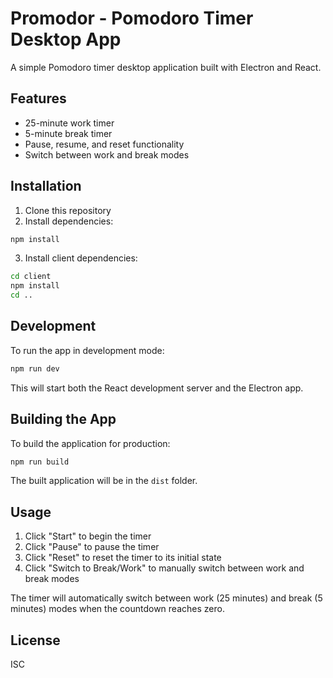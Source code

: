 # Promodor - Pomodoro Timer Desktop App

A simple Pomodoro timer desktop application built with Electron and React.

## Features

- 25-minute work timer
- 5-minute break timer
- Pause, resume, and reset functionality
- Switch between work and break modes

## Installation

1. Clone this repository
2. Install dependencies:

```bash
npm install
```

3. Install client dependencies:

```bash
cd client
npm install
cd ..
```

## Development

To run the app in development mode:

```bash
npm run dev
```

This will start both the React development server and the Electron app.

## Building the App

To build the application for production:

```bash
npm run build
```

The built application will be in the `dist` folder.

## Usage

1. Click "Start" to begin the timer
2. Click "Pause" to pause the timer
3. Click "Reset" to reset the timer to its initial state
4. Click "Switch to Break/Work" to manually switch between work and break modes

The timer will automatically switch between work (25 minutes) and break (5 minutes) modes when the countdown reaches zero.

## License

ISC 